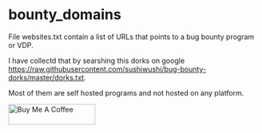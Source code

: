 # bounty_domains
File websites.txt contain a list of URLs that points to a bug bounty program or VDP.

I have collectd that by searshing this dorks on google https://raw.githubusercontent.com/sushiwushi/bug-bounty-dorks/master/dorks.txt.

Most of them are self hosted programs and not hosted on any platform.




<a href="https://www.buymeacoffee.com/ahmedbasiony" target="_blank"><img src="https://cdn.buymeacoffee.com/buttons/default-orange.png" alt="Buy Me A Coffee" height="41" width="174"></a>
